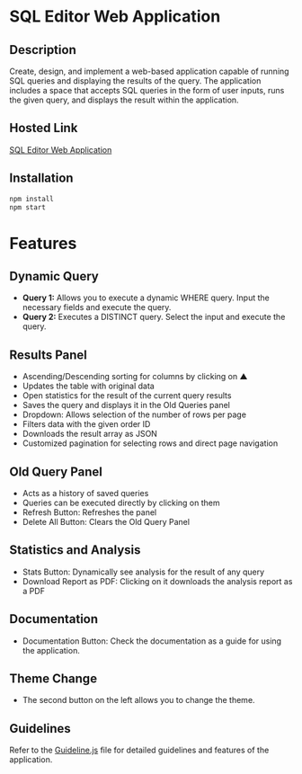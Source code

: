 # SQL Editor Web Application

## Description

Create, design, and implement a web-based application capable of running SQL queries and displaying the results of the query. The application includes a space that accepts SQL queries in the form of user inputs, runs the given query, and displays the result within the application.

## Hosted Link

[SQL Editor Web Application](https://gaurav-sql-editor.netlify.app/)

## Installation

```bash
npm install
npm start
```
# Features

## Dynamic Query

- **Query 1:** Allows you to execute a dynamic WHERE query. Input the necessary fields and execute the query.
- **Query 2:** Executes a DISTINCT query. Select the input and execute the query.

## Results Panel

- Ascending/Descending sorting for columns by clicking on ▲
- Updates the table with original data
- Open statistics for the result of the current query results
- Saves the query and displays it in the Old Queries panel
- Dropdown: Allows selection of the number of rows per page
- Filters data with the given order ID
- Downloads the result array as JSON
- Customized pagination for selecting rows and direct page navigation

## Old Query Panel

- Acts as a history of saved queries
- Queries can be executed directly by clicking on them
- Refresh Button: Refreshes the panel
- Delete All Button: Clears the Old Query Panel

## Statistics and Analysis

- Stats Button: Dynamically see analysis for the result of any query
- Download Report as PDF: Clicking on it downloads the analysis report as a PDF

## Documentation

- Documentation Button: Check the documentation as a guide for using the application.

## Theme Change

- The second button on the left allows you to change the theme.

## Guidelines

Refer to the [Guideline.js](path/to/Guideline.js) file for detailed guidelines and features of the application.

